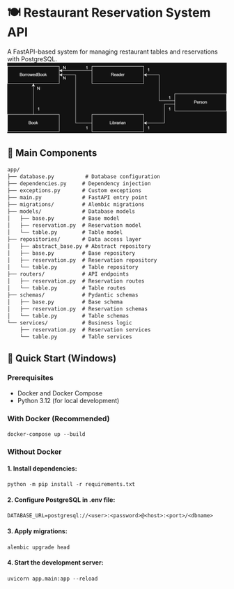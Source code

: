 # 🍽️ Restaurant Reservation System API

A FastAPI-based system for managing restaurant tables and reservations with PostgreSQL.
![Image alt](https://raw.githubusercontent.com/L1KASA/test-task/4c594533569677bd125c22b991f0de3d0f3a49cd/last.jpg)
## 🌟 Main Components
```text
app/
├── database.py          # Database configuration
├── dependencies.py     # Dependency injection
├── exceptions.py       # Custom exceptions
├── main.py             # FastAPI entry point
├── migrations/         # Alembic migrations
├── models/             # Database models
│   ├── base.py         # Base model
│   ├── reservation.py  # Reservation model
│   └── table.py        # Table model
├── repositories/       # Data access layer
│   ├── abstract_base.py # Abstract repository
│   ├── base.py         # Base repository
│   ├── reservation.py  # Reservation repository
│   └── table.py        # Table repository
├── routers/            # API endpoints
│   ├── reservation.py  # Reservation routes
│   └── table.py        # Table routes
├── schemas/            # Pydantic schemas
│   ├── base.py         # Base schema
│   ├── reservation.py  # Reservation schemas
│   └── table.py        # Table schemas
└── services/           # Business logic
    ├── reservation.py  # Reservation services
    └── table.py        # Table services
```
## 🚀 Quick Start (Windows)

### Prerequisites
- Docker and Docker Compose
- Python 3.12 (for local development)

### With Docker (Recommended)
```docker-compose up --build```

### Without Docker
#### 1. Install dependencies:
```python -m pip install -r requirements.txt```
#### 2. Configure PostgreSQL in .env file:
```DATABASE_URL=postgresql://<user>:<password>@<host>:<port>/<dbname>```
#### 3. Apply migrations:
```alembic upgrade head```
#### 4. Start the development server:
```uvicorn app.main:app --reload```
